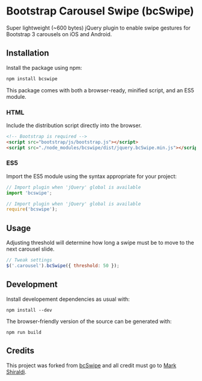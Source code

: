 # Bootstrap Carousel Swipe (bcSwipe)

Super lightweight (~600 bytes) jQuery plugin to enable swipe gestures for Bootstrap 3 carousels on iOS and Android.

## Installation

Install the package using npm:

```bash
npm install bcswipe
```

This package comes with both a browser-ready, minified script, and an ES5 module.

### HTML

Include the distribution script directly into the browser.

````HTML
<!-- Bootstrap is required -->
<script src="bootstrap/js/bootstrap.js"></script>
<script src="./node_modules/bcswipe/dist/jquery.bcSwipe.min.js"></script>
````

### ES5

Import the ES5 module using the syntax appropriate for your project:

````javascript
// Import plugin when 'jQuery' global is available
import 'bcswipe';
````

````javascript
// Import plugin when 'jQuery' global is available
require('bcswipe');
````

## Usage

Adjusting threshold will determine how long a swipe must be to move to the next carousel slide.

```javascript
// Tweak settings
$('.carousel').bcSwipe({ threshold: 50 });
```

## Development

Install developement dependencies as usual with:

```shell
npm install --dev
```

The browser-friendly version of the source can be generated with:

```shell
npm run build
```

## Credits

This project was forked from [bcSwipe](https://github.com/maaaaark/bcSwipe) and all credit must go to [Mark Shiraldi](https://github.com/maaaaark).
